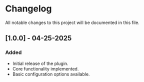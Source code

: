 # Changelog

All notable changes to this project will be documented in this file.

## [1.0.0] - 04-25-2025
### Added
- Initial release of the plugin.
- Core functionality implemented.
- Basic configuration options available.
